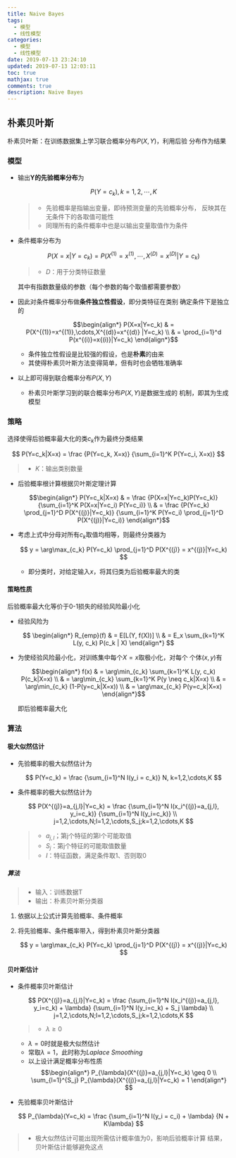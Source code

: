 ```yaml
---
title: Naive Bayes
tags:
  - 模型
  - 线性模型
categories:
  - 模型
  - 线性模型
date: 2019-07-13 23:24:10
updated: 2019-07-13 12:03:11
toc: true
mathjax: true
comments: true
description: Naive Bayes
---
```


##	朴素贝叶斯

朴素贝叶斯：在训练数据集上学习联合概率分布$P(X,Y)$，利用后验
分布作为结果

###	模型

-	输出**Y的先验概率分布**为

	$$
	P(Y = c_k), k = 1,2,\cdots,K
	$$

	> - 先验概率是指输出变量，即待预测变量的先验概率分布，
		反映其在无条件下的各取值可能性
	> - 同理所有的条件概率中也是以输出变量取值作为条件

-	条件概率分布为

	$$
	P(X=x|Y=c_k) = P(X^{(1)}=x^{(1)},\cdots,X^{(D)}=x^{(D)}|
		Y=c_k)
	$$

	> - $D$：用于分类特征数量

	其中有指数数量级的参数（每个参数的每个取值都需要参数）

-	因此对条件概率分布做**条件独立性假设**，即分类特征在类别
	确定条件下是独立的

	$$\begin{align*}
	P(X=x|Y=c_k) & = P(X^{(1)}=x^{(1)},\cdots,X^{(d)}=x^{(d)}
		|Y=c_k) \\
	& = \prod_{i=1}^d P(x^{(i)}=x{(i)}|Y=c_k)
	\end{align*}$$

	-	条件独立性假设是比较强的假设，也是**朴素**的由来
	-	其使得朴素贝叶斯方法变得简单，但有时也会牺牲准确率

-	以上即可得到联合概率分布$P(X,Y)$

	-	朴素贝叶斯学习到的联合概率分布$P(X,Y)$是数据生成的
		机制，即其为生成模型


###	策略

选择使得后验概率最大化的类$c_k$作为最终分类结果

$$
P(Y=c_k|X=x) = \frac {P(Y=c_k, X=x)} {\sum_{i=1}^K
	P(Y=c_i, X=x)}
$$

> - $K$：输出类别数量

-	后验概率根计算根据贝叶斯定理计算

	$$\begin{align*}
	P(Y=c_k|X=x) & = \frac {P(X=x|Y=c_k)P(Y=c_k)}
		{\sum_{i=1}^K P(X=x|Y=c_i) P(Y=c_i)} \\
	& = \frac {P(Y=c_k) \prod_{j=1}^D P(X^{(j)}|Y=c_k)}
		{\sum_{i=1}^K P(Y=c_i) \prod_{j=1}^D P(X^{(j)}|Y=c_i)}
	\end{align*}$$

-	考虑上式中分母对所有$c_k$取值均相等，则最终分类器为

	$$
	y = \arg\max_{c_k} P(Y=c_k) \prod_{j=1}^D
		P(X^{(j)} = x^{(j)}|Y=c_k)
	$$

	-	即分类时，对给定输入$x$，将其归类为后验概率最大的类

####	策略性质

后验概率最大化等价于0-1损失的经验风险最小化

-	经验风险为

	$$
	\begin{align*}
	R_{emp}(f) & = E[L(Y, f(X))] \\
	& = E_x \sum_{k=1}^K L(y, c_k) P(c_k | X)
	\end{align*}
	$$

-	为使经验风险最小化，对训练集中每个$X=x$取极小化，对每个
	个体$(x,y)$有

	$$\begin{align*}
	f(x) & = \arg\min_{c_k} \sum_{k=1}^K L(y, c_k)
		P(c_k|X=x) \\
	& = \arg\min_{c_k} \sum_{k=1}^K P(y \neq c_k|X=x) \\
	& = \arg\min_{c_k} (1-P(y=c_k|X=x)) \\
	& = \arg\max_{c_k} P(y=c_k|X=x)
	\end{align*}$$
	
	即后验概率最大化

###	算法

####	极大似然估计

-	先验概率的极大似然估计为

	$$
	P(Y=c_k) = \frac {\sum_{i=1}^N I(y_i = c_k)} N,
		k=1,2,\cdots,K
	$$

-	条件概率的极大似然估计为

	$$
	P(X^{(j)}=a_{j,l}|Y=c_k) = \frac {\sum_{i=1}^N
		I(x_i^{(j)}=a_{j,l}, y_i=c_k)}
		{\sum_{i=1}^N I(y_i=c_k)} \\
		j=1,2,\cdots,N;l=1,2,\cdots,S_j;k=1,2,\cdots,K
	$$

	> - $a_{j,l}$；第j个特征的第l个可能取值
	> - $S_j$：第j个特征的可能取值数量
	> - $I$：特征函数，满足条件取1、否则取0

#####	算法

> - 输入：训练数据T
> - 输出：朴素贝叶斯分类器

1.	依据以上公式计算先验概率、条件概率

2.	将先验概率、条件概率带入，得到朴素贝叶斯分类器

	$$
	y = \arg\max_{c_k} P(Y=c_k) \prod_{j=1}^D
		P(X^{(j)} = x^{(j)}|Y=c_k)
	$$

####	贝叶斯估计

-	条件概率贝叶斯估计

	$$
	P(X^{(j)}=a_{j,l}|Y=c_k) = \frac {\sum_{i=1}^N
		I(x_i^{(j)}=a_{j,l}, y_i=c_k) + \lambda}
		{\sum_{i=1}^N I(y_i=c_k) + S_j \lambda} \\
		j=1,2,\cdots,N;l=1,2,\cdots,S_j;k=1,2,\cdots,K
	$$

	> - $\lambda \geq 0$

	-	$\lambda=0$时就是极大似然估计
	-	常取$\lambda=1$，此时称为*Laplace Smoothing*
	-	以上设计满足概率分布性质
		$$\begin{align*}
		P_{\lambda}(X^{(j)}=a_{j,l}|Y=c_k) \geq 0 \\
		\sum_{l=1}^{S_j} P_{\lambda}(X^{(j)}=a_{j,l}|Y=c_k)
			= 1
		\end{align*}
		$$

-	先验概率贝叶斯估计

	$$
	P_{\lambda}(Y=c_k) = \frac {\sum_{i=1}^N I(y_i = c_i)
		+ \lambda} {N + K\lambda}
	$$

> - 极大似然估计可能出现所需估计概率值为0，影响后验概率计算
	结果，贝叶斯估计能够避免这点


